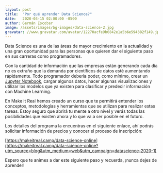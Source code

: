 ```yaml
---
layout: post
title:  "Por qué aprender Data Science?"
date:   2020-04-15 02:00:00 -0500
author: Germán Escobar
image: /assets/images/bg-images/data-science-2.jpg
gravatar: //www.gravatar.com/avatar/12270acfe9b6842e1a5b6e594382f149.jpg?s=80
---
```


Data Science es una de las áreas de mayor crecimiento en la actualidad y una gran oportunidad para las personas que quieren dar el siguiente paso en sus carreras como programadores.<!-- more -->

Con la cantidad de información que las empresas están generando cada día no es extraño que la demanda por científicos de datos esté aumentando rápidamente. Todo programador debería poder, como mínimo, crear un [Jupyter Notebook](https://jupyter.org/), cargar algunos datos, hacer algunas visualizaciones y utilizar los modelos que ya existen para clasificar y predecir información con Machine Learning.

En Make it Real hemos creado un curso que te permitirá entender los conceptos, metodologías y herramientas que se utilizan para realizar estas tareas. Estoy seguro que abrirá tu mente a otro nivel y verás todas las posibilidades que existen ahora y lo que va a ser posible en el futuro.

Los detalles del programa la encuentras en el siguiente enlace, ahí podrás solicitar información de precios y conocer el proceso de inscripción:

[https://makeitreal.camp/data-science-online](https://makeitreal.camp/data-science-online?utm_source=blog&utm_medium=web&utm_campaign=datascience-2020-1)

Espero que te animes a dar este siguiente paso y recuerda, ¡nunca dejes de aprender!

